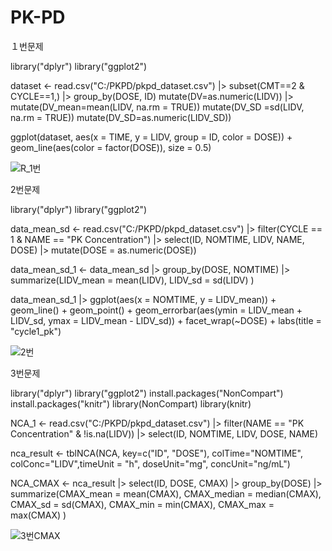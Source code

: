 # PK-PD

１번문제

library("dplyr")
library("ggplot2")

dataset <- read.csv("C:/PKPD/pkpd_dataset.csv") |> 
  subset(CMT==2 & CYCLE==1,) |> 
  group_by(DOSE, ID) 
mutate(DV=as.numeric(LIDV)) |> 
  mutate(DV_mean=mean(LIDV, na.rm = TRUE)) 
  mutate(DV_SD =sd(LIDV, na.rm = TRUE)) 
  mutate(DV_SD=as.numeric(LIDV_SD))


ggplot(dataset, aes(x = TIME, y = LIDV, group = ID, color = DOSE)) + 
geom_line(aes(color = factor(DOSE)), size = 0.5)


![R_1번](https://github.com/jueun429/PK-PD-R-study-/assets/133086206/1a2368c2-c9ac-43de-b7c8-841a1836fc91)




2번문제

library("dplyr")
library("ggplot2") 

data_mean_sd <- read.csv("C:/PKPD/pkpd_dataset.csv") |> 
  filter(CYCLE == 1 & NAME == "PK Concentration") |>
  select(ID, NOMTIME, LIDV, NAME, DOSE) |>
  mutate(DOSE = as.numeric(DOSE))



data_mean_sd_1 <- data_mean_sd |> 
  group_by(DOSE, NOMTIME) |>
  summarize(LIDV_mean = mean(LIDV),
            LIDV_sd = sd(LIDV)
  )

data_mean_sd_1 |>
  ggplot(aes(x = NOMTIME, y = LIDV_mean)) + geom_line() + geom_point() +
  geom_errorbar(aes(ymin = LIDV_mean + LIDV_sd, ymax = LIDV_mean - LIDV_sd)) +
  facet_wrap(~DOSE) + labs(title = "cycle1_pk")


![2번](https://github.com/jueun429/PK-PD-R-study-/assets/133086206/49d4d4a5-05fd-49f4-a38e-c3d30b7281e5)



3번문제

library("dplyr")
library("ggplot2")
install.packages("NonCompart")
install.packages("knitr")
library(NonCompart)
library(knitr)

NCA_1 <- read.csv("C:/PKPD/pkpd_dataset.csv") |> 
  filter(NAME == "PK Concentration" & !is.na(LIDV)) |>
  select(ID, NOMTIME, LIDV, DOSE, NAME)

nca_result <- tblNCA(NCA, key=c("ID", "DOSE"), colTime="NOMTIME", colConc="LIDV",timeUnit = "h", doseUnit="mg", concUnit="ng/mL")

NCA_CMAX <- nca_result |> 
  select(ID, DOSE, CMAX) |>
  group_by(DOSE) |>
  summarize(CMAX_mean = mean(CMAX),
            CMAX_median = median(CMAX),
            CMAX_sd = sd(CMAX),
            CMAX_min = min(CMAX),
            CMAX_max = max(CMAX)
  )


![3번CMAX](https://github.com/jueun429/PK-PD-R-study-/assets/133086206/c7af8ed1-6335-42ac-923a-e7d8586e549b)

